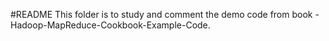#README
This folder is to study and comment the demo code from book - Hadoop-MapReduce-Cookbook-Example-Code.
